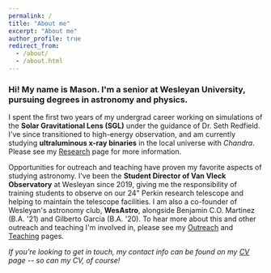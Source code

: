 ```yaml
---
permalink: /
title: "About me"
excerpt: "About me"
author_profile: true
redirect_from: 
  - /about/
  - /about.html
---
```


### Hi! My name is Mason. I'm a senior at Wesleyan University, pursuing degrees in astronomy and physics.

I spent the first two years of my undergrad career working on simulations of the **Solar Gravitational Lens (SGL)** under the guidance of Dr. Seth Redfield. I've since transitioned to high-energy observation, and am currently studying **ultraluminous x-ray binaries** in the local universe with *Chandra*. Please see my [Research](mvtea.github.io/research) page for more information.

Opportunities for outreach and teaching have proven my favorite aspects of studying astronomy. I've been the **Student Director of Van Vleck Observatory** at Wesleyan since 2019, giving me the responsibility of training students to observe on our 24" Perkin research telescope and helping to maintain the telescope facilities. I am also a co-founder of Wesleyan's astronomy club, **WesAstro**, alongside Benjamin C.O. Martinez (B.A. '21) and Gilberto Garcia (B.A. '20). To hear more about this and other outreach and teaching I'm involved in, please see my [Outreach](mvtea.github.io/outreach) and [Teaching](mvtea.github.io/teaching) pages.

*If you're looking to get in touch, my contact info can be found on my [CV](mvtea.github.io/cv) page -- so can my CV, of course!*
